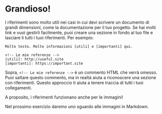 # Grandioso!

I riferimenti sono molto utili nei casi in cui devi scrivere un documento di grandi dimensioni, come la documentazione per il tuo progetto. Se hai molti link e vuoi gestirli facilmente, puoi creare una sezione in fondo al tuo file e lasciare lì tutti i tuoi riferimenti. Per esempio:

    Molto testo. Molte informazioni [utili] e [importanti] qui.

    <!-- Le mie referenze -->
    [utili]: http://useful.site
    [importanti]: https://important.site

Sopra, `<!-- Le mie referenze -->` è un commento HTML che verrà omesso. Puoi saltare questo commento, ma in realtà aiuta a riconoscere una sezione con riferimenti. Questo approccio ti aiuta a tenere traccia di tutti i tuoi collegamenti.

A proposito, i riferimenti funzionano anche per le immagini!

Nel prossimo esercizio daremo uno sguardo alle immagini in Markdown.
